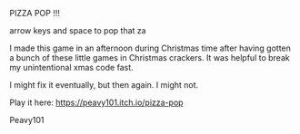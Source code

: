 PIZZA POP !!!

arrow keys and space to pop that za

I made this game in an afternoon during Christmas time after having gotten a bunch of these little games in Christmas crackers. It was helpful to break my unintentional xmas code fast.

I might fix it eventually, but then again. I might not.

Play it here: https://peavy101.itch.io/pizza-pop

Peavy101
